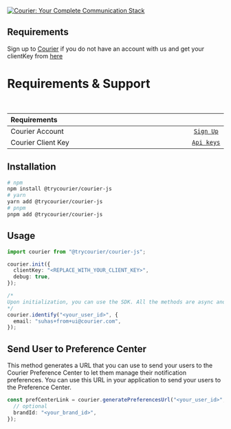 [![Courier: Your Complete Communication Stack](https://www.courier.com/_next/image/?url=https%3A%2F%2Fimages.ctfassets.net%2Fz7iqk1q8njt4%2F1PZo9WNTdmoDoYH3yulXa0%2Fb10830f7bfb09af5e644a39ac3d20c41%2FCourierJS_header_alt2.png&w=1920&q=75)](https://courier.com)

## Requirements

Sign up to [Courier](https://app.courier.com/signup) if you do not have an account with us and get your clientKey from [here](https://app.courier.com/settings/api-keys)

# Requirements & Support

&emsp;

<table>
    <thead>
        <tr>
            <th width="880px" align="left">Requirements</th>
            <th width="120px" align="center"></th>
        </tr>
    </thead>
    <tbody>
        <tr width="600px">
            <td align="left">Courier Account</td>
            <td align="center">
                <a href="https://app.courier.com/signup">
                    <code>Sign Up</code>
                </a>
            </td>
        </tr>
        <tr width="600px">
            <td align="left">Courier Client Key</td>
            <td align="center">
                <a href="https://app.courier.com/settings/api-keys">
                    <code>Api keys</code>
                </a>
            </td>
        </tr>
    </tbody>
</table>

## Installation

```sh
# npm
npm install @trycourier/courier-js
# yarn
yarn add @trycourier/courier-js
# pnpm
pnpm add @trycourier/courier-js
```

## Usage

```ts
import courier from "@trycourier/courier-js";

courier.init({
  clientKey: "<REPLACE_WITH_YOUR_CLIENT_KEY>",
  debug: true,
});

/*
Upon initialization, you can use the SDK. All the methods are async and return a Promise `user | identify` means that you are identifying a user with a unique id in Courier and optionally passing in some user attributes like email, phone, etc. so that you can reach out to your users on right channels of their choice.
*/
courier.identify("<your_user_id>", {
  email: "suhas+from+ui@courier.com",
});
```

## Send User to Preference Center

This method generates a URL that you can use to send your users to the Courier Preference Center to let them manage their notification preferences. You can use this URL in your application to send your users to the Preference Center.

```ts
const prefCenterLink = courier.generatePreferencesUrl("<your_user_id>", {
  // optional
  brandId: "<your_brand_id>",
});
```
